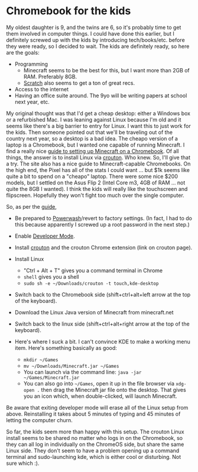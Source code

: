 # Chromebook for the kids

My oldest daughter is 9, and the twins are 6, so it's probably time to get them involved in computer things. I could have done this earlier, but I definitely screwed up with the kids by introducing tech/books/etc. before they were ready, so I decided to wait. The kids are definitely ready, so here are the goals:

* Programming
    * Minecraft seems to be the best for this, but I want more than 2GB of RAM. Preferably 8GB.
    * [Scratch](https://scratch.mit.edu) also seems to get a ton of great recs.
* Access to the internet
* Having an office suite around. The 9yo will be writing papers at school next year, etc.

My original thought was that I'd get a cheap desktop: either a Windows box or a refurbished Mac. I was leaning against Linux because I'm old and it seems like there's a big barrier to entry for Linux. I want this to just work for the kids. Then someone pointed out that we'll be traveling out of the country next year, so a desktop is a bad idea. The cheapo version of a laptop is a Chromebook, but I wanted one capable of running Minecraft. I find a really nice [guide to setting up Minecraft on a Chromebook](https://platypusplatypus.com/chromebooks/play-minecraft-chromebook/). Of all things, the answer is to install Linux via [crouton](https://github.com/dnschneid/crouton). Who knew. So, I'll give that a try. The site also has a nice guide to Minecraft-capable Chromebooks. On the high end, the Pixel has all of the stats I could want ... but $1k seems like quite a bit to spend on a "cheapo" laptop. There were some nice $200 models, but I settled on the Asus Flip 2 (Intel Core m3, 4GB of RAM ... not quite the 8GB I wanted). I think the kids will really like the touchscreen and flipscreen. Hopefully they won't fight too much over the single computer.

So, as per the [guide](https://platypusplatypus.com/chromebooks/play-minecraft-chromebook/),

* Be prepared to [Powerwash](https://platypusplatypus.com/chromebooks/powerwash-chromebook-full-recovery/)/revert to factory settings. (In fact, I had to do this because apparently I screwed up a root password in the next step.)
* Enable [Developer Mode](https://platypusplatypus.com/chromebooks/enable-developer-mode-chromebook/).
* Install [crouton](https://github.com/dnschneid/crouton) and the crouton Chrome extension (link on crouton page).
* Install Linux
    * "Ctrl + Alt + T" gives you a command terminal in Chrome
    * `shell` gives you a shell
    * `sudo sh -e ~/Downloads/crouton -t touch,kde-desktop`

* Switch back to the Chromebook side (shift+ctrl+alt+left arrow at the top of the keyboard).
* Download the Linux Java version of Minecraft from minecraft.net
* Switch back to the linux side (shift+ctrl+alt+right arrow at the top of the keyboard).
* Here's where I suck a bit. I can't convince KDE to make a working menu item. Here's something basically as good:
    * `mkdir ~/Games`
    * `mv ~/Downloads/Minecraft.jar ~/Games`
    * You can launch via the command line: `java -jar ~/Games/Minecraft.jar`
    * You can also go into `~/Games`, open it up in the file browser via `xdg-open .` then drag the Minecraft jar file onto the desktop. That gives you an icon which, when double-clicked, will launch Minecraft.

Be aware that exiting developer mode will erase all of the Linux setup from above. Reinstalling it takes about 5 minutes of typing and 45 minutes of letting the computer churn.

So far, the kids seem more than happy with this setup. The crouton Linux install seems to be shared no matter who logs in on the Chromebook, so they can all log in individually on the ChromeOS side, but share the same Linux side. They don't seem to have a problem opening up a command terminal and sudo-launching kde, which is either cool or disturbing. Not sure which :).
